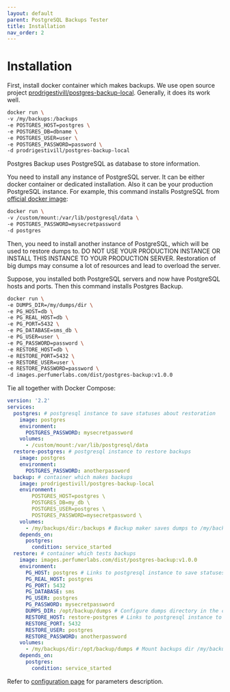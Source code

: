```yaml
---
layout: default
parent: PostgreSQL Backups Tester
title: Installation
nav_order: 2
---
```


Installation
============

First, install docker container which makes backups.
We use open source project [prodrigestivill/postgres-backup-local](https://github.com/prodrigestivill/docker-postgres-backup-local).
Generally, it does its work well.

```bash
docker run \
-v /my/backups:/backups
-e POSTGRES_HOST=postgres \
-e POSTGRES_DB=dbname \
-e POSTGRES_USER=user \
-e POSTGRES_PASSWORD=password \
-d prodrigestivill/postgres-backup-local
```

Postgres Backup uses PostgreSQL as database to store information.

You need to install any instance of PostgreSQL server.
It can be either docker container or dedicated installation.
Also it can be your production PostgreSQL instance.
For example, this command installs PostgreSQL from [official docker image](https://hub.docker.com/_/postgres):

```bash
docker run \
-v /custom/mount:/var/lib/postgresql/data \
-e POSTGRES_PASSWORD=mysecretpassword
-d postgres
```

Then, you need to install another instance of PostgreSQL, which will be used to restore dumps to.
DO NOT USE YOUR PRODUCTION INSTANCE OR INSTALL THIS INSTANCE TO YOUR PRODUCTION SERVER.
Restoration of big dumps may consume a lot of resources and lead to overload the server.

Suppose, you installed both PostgreSQL servers and now have PostgreSQL hosts and ports. Then this command installs Postgres Backup.

```bash
docker run \
-e DUMPS_DIR=/my/dumps/dir \
-e PG_HOST=db \
-e PG_REAL_HOST=db \
-e PG_PORT=5432 \
-e PG_DATABASE=sms_db \
-e PG_USER=user \
-e PG_PASSWORD=password \
-e RESTORE_HOST=db \
-e RESTORE_PORT=5432 \
-e RESTORE_USER=user \
-e RESTORE_PASSWORD=password \
-d images.perfumerlabs.com/dist/postgres-backup:v1.0.0
```

Tie all together with Docker Compose:

```yml
version: '2.2'
services:
  postgres: # postgresql instance to save statuses about restoration
    image: postgres
    environment:
      POSTGRES_PASSWORD: mysecretpassword
    volumes:
      - /custom/mount:/var/lib/postgresql/data
  restore-postgres: # postgresql instance to restore backups
    image: postgres
    environment:
      POSTGRES_PASSWORD: anotherpassword
  backup: # container which makes backups
    image: prodrigestivill/postgres-backup-local
    environment:
        POSTGRES_HOST=postgres \
        POSTGRES_DB=my_db \
        POSTGRES_USER=postgres \
        POSTGRES_PASSWORD=mysecretpassword \
    volumes:
      - /my/backups/dir:/backups # Backup maker saves dumps to /my/backups/dir on the host
    depends_on:
      postgres:
        condition: service_started
  restore: # container which tests backups
    image: images.perfumerlabs.com/dist/postgres-backup:v1.0.0
    environment:
      PG_HOST: postgres # Links to postgresql instance to save statuses about restoration
      PG_REAL_HOST: postgres
      PG_PORT: 5432
      PG_DATABASE: sms
      PG_USER: postgres
      PG_PASSWORD: mysecretpassword
      DUMPS_DIR: /opt/backup/dumps # Configure dumps directory in the container (not in the host!)
      RESTORE_HOST: restore-postgres # Links to postgresql instance to restore backups
      RESTORE_PORT: 5432
      RESTORE_USER: postgres
      RESTORE_PASSWORD: anotherpassword
    volumes:
      - /my/backups/dir:/opt/backup/dumps # Mount backups dir /my/backups/dir on the host to our container
    depends_on:
      postgres:
        condition: service_started
```

Refer to [configuration page](/images/postgres-backup/config) for parameters description.
